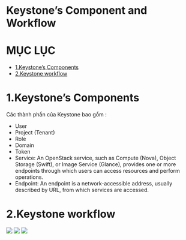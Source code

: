 # Keystone’s Component and Workflow


# MỤC LỤC
- [1.Keystone’s Components](#1)
- [2.Keystone workflow](#2)








<a name="1"></a>
# 1.Keystone’s Components  
Các thành phần của Keystone bao gồm :  
- User
- Project (Tenant)
- Role
- Domain
- Token
- Service: An OpenStack service, such as Compute (Nova), Object Storage (Swift), or Image Service (Glance), provides one or more endpoints through which users can access resources and perform operations.
- Endpoint: An endpoint is a network-accessible address, usually described by URL, from which services are accessed.

<a name="2"></a>
# 2.Keystone workflow  
<img src="http://imgur.com/3Bcjo1t.png" />  

<img src="http://imgur.com/3TPxgVH.png" />  

<img src="http://imgur.com/0jHV8Hh.png" />  
















